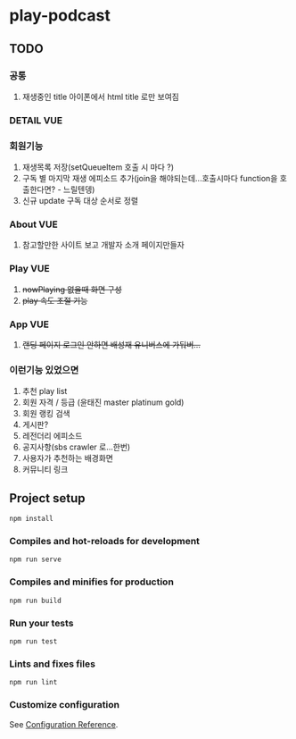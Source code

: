 # play-podcast

## TODO

### 공통

1. 재생중인 title 아이폰에서 html title 로만 보여짐

### DETAIL VUE

### 회원기능

1. 재생목록 저장(setQueueItem 호출 시 마다 ?)
1. 구독 별 마지막 재생 에피소드 추가(join을 해야되는데...호출시마다 function을 호출한다면? - 느릴텐뎅)
1. 신규 update 구독 대상 순서로 정렬

### About VUE

1. 참고할만한 사이트 보고 개발자 소개 페이지만들자

### Play VUE

1. ~~nowPlaying 없을때 화면 구성~~
2. ~~play 속도 조절 기능~~

### App VUE

1. ~~랜딩 페이지 로그인 안하면 배성재 유니버스에 가둬버...~~

### 이런기능 있었으면

1. 추천 play list
1. 회원 자격 / 등급 (윤태진 master platinum gold)
1. 회원 랭킹 검색
1. 게시판?
1. 레전더리 에피소드
1. 공지사항(sbs crawler 로...한번)
1. 사용자가 추천하는 배경화면
1. 커뮤니티 링크

## Project setup

```npm
npm install
```

### Compiles and hot-reloads for development

```npm
npm run serve
```

### Compiles and minifies for production

```npm
npm run build
```

### Run your tests

```npm
npm run test
```

### Lints and fixes files

```npm
npm run lint
```

### Customize configuration

See [Configuration Reference](https://cli.vuejs.org/config/).

